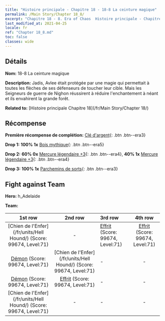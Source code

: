 ```yaml
---
title: "Histoire principale - Chapitre 18 - 18-8 La ceinture magique"
permalink: /Main Story/Chapter 18_8/
excerpt: "Chapitre 18 - 8. Era of Chaos  Histoire principale - Chapitre 18_8. 18-8 La ceinture magique"
last_modified_at: 2021-04-25
locale: fr
ref: "Chapter 18_8.md"
toc: false
classes: wide
---
```


## Détails

 **Nom:** 18-8 La ceinture magique

 **Description:** Jadis, Avlee était protégée par une magie qui permettait à toutes les flèches de ses défenseurs de toucher leur cible. Mais les Seigneurs de guerre de Nighon réussirent à réduire l'enchantement à néant et ils envahirent la grande forêt.

 **Related to:** [Histoire principale Chapitre 18](/fr/Main Story/Chapter 18/)

## Récompense

 **Première récompense de complétion:** [Clé d'argent](/ItemsFR/con_693/){: .btn .btn--era3}

 **Drop 1:** **100% 1x** [Bois mythique](/ItemsFR/mat_62/){: .btn .btn--era5}

 **Drop 2:** **60% 0x** [Mercure légendaire +3](/ItemsFR/mat_56/){: .btn .btn--era4}, **40% 1x** [Mercure légendaire +3](/ItemsFR/mat_56/){: .btn .btn--era4}

 **Drop 3:** **100% 1x** [Parchemins de sorts](/ItemsFR/con_694/){: .btn .btn--era3}


## Fight against Team
 **Hero:** h_Adelaide

 **Team:**


  | 1st row | 2nd row | 3rd row | 4th row |
  |:----:|:----:|:----|:----:|
  | [Chien de l'Enfer](/fr/units/Hell Hound/) (Score: 99674, Level:71)  | - | [Effrit](/fr/units/Efreeti/) (Score: 99674, Level:71)  | [Effrit](/fr/units/Efreeti/) (Score: 99674, Level:71)  |
  | [Démon](/fr/units/Demon/) (Score: 99674, Level:71)  | [Chien de l'Enfer](/fr/units/Hell Hound/) (Score: 99674, Level:71)  | - | - |
  | [Démon](/fr/units/Demon/) (Score: 99674, Level:71)  | [Effrit](/fr/units/Efreeti/) (Score: 99674, Level:71)  | - | - |
  | [Chien de l'Enfer](/fr/units/Hell Hound/) (Score: 99674, Level:71)  | - | - | - |


